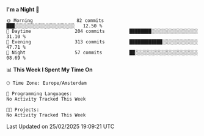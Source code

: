 <!--START_SECTION:waka-->
**I'm a Night 🦉** 

```text
🌞 Morning                82 commits          ███░░░░░░░░░░░░░░░░░░░░░░   12.50 % 
🌆 Daytime                204 commits         ████████░░░░░░░░░░░░░░░░░   31.10 % 
🌃 Evening                313 commits         ████████████░░░░░░░░░░░░░   47.71 % 
🌙 Night                  57 commits          ██░░░░░░░░░░░░░░░░░░░░░░░   08.69 % 
```


📊 **This Week I Spent My Time On** 

```text
🕑︎ Time Zone: Europe/Amsterdam

💬 Programming Languages: 
No Activity Tracked This Week

🐱‍💻 Projects: 
No Activity Tracked This Week
```


 Last Updated on 25/02/2025 19:09:21 UTC
<!--END_SECTION:waka-->
